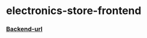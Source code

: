 # electronics-store-frontend

### [Backend-url](https://electro-backend-z8b7.onrender.com/electronics)
